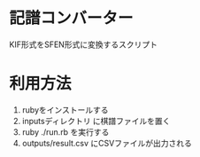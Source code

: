 # 記譜コンバーター

KIF形式をSFEN形式に変換するスクリプト


# 利用方法

1. rubyをインストールする
1. inputsディレクトリ に棋譜ファイルを置く
1. ruby ./run.rb を実行する
1. outputs/result.csv にCSVファイルが出力される